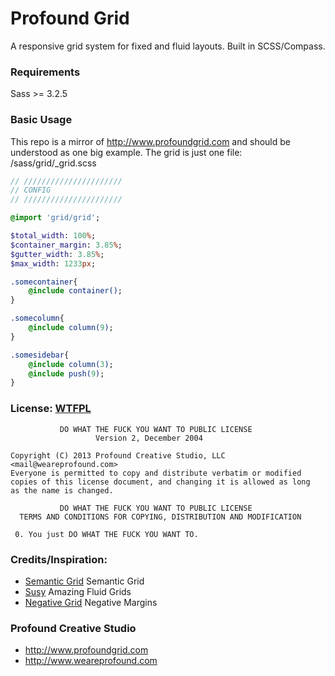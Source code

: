 Profound Grid
==================

A responsive grid system for fixed and fluid layouts. Built in SCSS/Compass.

### Requirements

Sass >= 3.2.5 


### Basic Usage

This repo is a mirror of http://www.profoundgrid.com and should be understood as one big example. The grid is just one file: /sass/grid/_grid.scss

```sass
// //////////////////////
// CONFIG
// //////////////////////

@import 'grid/grid';

$total_width: 100%;
$container_margin: 3.85%;
$gutter_width: 3.85%;
$max_width: 1233px;

.somecontainer{
	@include container();
}

.somecolumn{
	@include column(9);
}

.somesidebar{
	@include column(3);
	@include push(9);
}
```

### License: [WTFPL](http://en.wikipedia.org/wiki/WTFPL)
```
           DO WHAT THE FUCK YOU WANT TO PUBLIC LICENSE
                   Version 2, December 2004

Copyright (C) 2013 Profound Creative Studio, LLC <mail@weareprofound.com>
Everyone is permitted to copy and distribute verbatim or modified
copies of this license document, and changing it is allowed as long
as the name is changed.

           DO WHAT THE FUCK YOU WANT TO PUBLIC LICENSE
  TERMS AND CONDITIONS FOR COPYING, DISTRIBUTION AND MODIFICATION

 0. You just DO WHAT THE FUCK YOU WANT TO.
```

### Credits/Inspiration:
 * [Semantic Grid](http://www.semantic.gs) Semantic Grid
 * [Susy](http://susy.oddbird.net) Amazing Fluid Grids
 * [Negative Grid](http://chrisplaneta.com/freebies/negativegrid-fluid-css-grid-by-chris-planeta/) Negative Margins

### Profound Creative Studio
 * http://www.profoundgrid.com
 * http://www.weareprofound.com 
